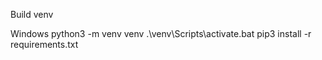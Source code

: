 

Build venv

Windows
python3 -m venv venv
.\venv\Scripts\activate.bat
pip3 install -r requirements.txt